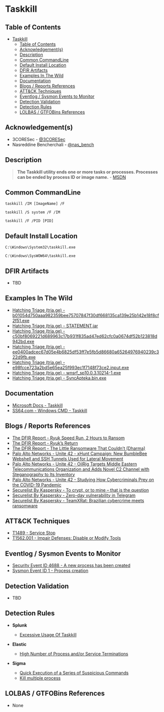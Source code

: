 # Taskkill

## Table of Contents

- [Taskkill](#taskkill)
  - [Table of Contents](#table-of-contents)
  - [Acknowledgement(s)](#acknowledgements)
  - [Description](#description)
  - [Common CommandLine](#common-commandline)
  - [Default Install Location](#default-install-location)
  - [DFIR Artifacts](#dfir-artifacts)
  - [Examples In The Wild](#examples-in-the-wild)
  - [Documentation](#documentation)
  - [Blogs / Reports References](#blogs--reports-references)
  - [ATT&CK Techniques](#attck-techniques)
  - [Eventlog / Sysmon Events to Monitor](#eventlog--sysmon-events-to-monitor)
  - [Detection Validation](#detection-validation)
  - [Detection Rules](#detection-rules)
  - [LOLBAS / GTFOBins References](#lolbas--gtfobins-references)

## Acknowledgement(s)

- 3CORESec - [@3CORESec](https://twitter.com/3CORESec)
- Nasreddine Bencherchali - [@nas_bench](https://twitter.com/nas_bench)

## Description

> **The Taskkill utility ends one or more tasks or processes. Processes can be ended by process ID or image name.** - [MSDN](https://docs.microsoft.com/en-us/windows-server/administration/windows-commands/taskkill)

## Common CommandLine

```batch
taskkill /IM [ImageName] /F

taskkill /S system /F /IM

taskkill /F /PID [PID]
```

## Default Install Location

```batch
C:\Windows\System32\taskkill.exe

C:\Windows\SysWOW64\taskkill.exe
```

## DFIR Artifacts

- TBD

## Examples In The Wild

- [Hatching Triage (tria.ge) - b01054d750aaa982359bee75707847f30df668135ca139e25b142e18f8cf2f51.exe](https://tria.ge/200423-ncymqv6pca/behavioral2#report)
- [Hatching Triage (tria.ge) - STATEMENT.jar](https://tria.ge/200806-k3ev8mxahj/behavioral1#report)
- [Hatching Triage (tria.ge) - c50bf8069221d689963c17b931f835ad47ed62cfc0a0674df52b123818d942bd.exe](https://tria.ge/200629-ehf8vdq75x/behavioral1#report)
- [Hatching Triage (tria.ge) - ee0400adcec67d05e4b6825df53ff7e5fb5d86680a65264976940239c322d9fb.exe](https://tria.ge/201101-qd45fdzfz2/behavioral1#report)
- [Hatching Triage (tria.ge) - e98fcce723a2bd5e65ea25f993ec1f7148f73ce2.input.exe](https://tria.ge/201103-vajz4wl3ee/behavioral2#report)
- [Hatching Triage (tria.ge) - wnsrf_sp10.0.3.10214-1.exe](https://tria.ge/200401-zdnred9dgj/behavioral1#report)
- [Hatching Triage (tria.ge) - SyncApteka.bin.exe](https://tria.ge/210419-9crd845edj/behavioral1#report)

## Documentation

- [Microsoft Docs - Taskkill](https://docs.microsoft.com/en-us/windows-server/administration/windows-commands/taskkill)
- [SS64.com - Windows CMD - Taskkill](https://ss64.com/nt/taskkill.html)

## Blogs / Reports References

- [The DFIR Report - Ryuk Speed Run, 2 Hours to Ransom](https://thedfirreport.com/2020/11/05/ryuk-speed-run-2-hours-to-ransom/)
- [The DFIR Report - Ryuk’s Return](https://thedfirreport.com/2020/10/08/ryuks-return/)
- [The DFIR Report - The Little Ransomware That Couldn’t (Dharma)](https://thedfirreport.com/2020/06/16/the-little-ransomware-that-couldnt-dharma/)
- [Palo Alto Networks - Unite 42 - xHunt Campaign: New BumbleBee Webshell and SSH Tunnels Used for Lateral Movement](https://unit42.paloaltonetworks.com/bumblebee-webshell-xhunt-campaign/)
- [Palo Alto Networks - Unite 42 - OilRig Targets Middle Eastern Telecommunications Organization and Adds Novel C2 Channel with Steganography to Its Inventory](https://unit42.paloaltonetworks.com/oilrig-novel-c2-channel-steganography/)
- [Palo Alto Networks - Unite 42 - Studying How Cybercriminals Prey on the COVID-19 Pandemic](https://unit42.paloaltonetworks.com/how-cybercriminals-prey-on-the-covid-19-pandemic/)
- [Securelist By Kaspersky - To crypt, or to mine – that is the question](https://securelist.com/to-crypt-or-to-mine-that-is-the-question/86307/)
- [Securelist By Kaspersky - Zero-day vulnerability in Telegram](https://securelist.com/zero-day-vulnerability-in-telegram/83800/)
- [Securelist By Kaspersky - TeamXRat: Brazilian cybercrime meets ransomware](https://securelist.com/teamxrat-brazilian-cybercrime-meets-ransomware/76153/)

## ATT&CK Techniques

- [T1489 - Service Stop](https://attack.mitre.org/techniques/T1489/)
- [T1562.001 - Impair Defenses: Disable or Modify Tools](https://attack.mitre.org/techniques/T1562/001/)

## Eventlog / Sysmon Events to Monitor

- [Security Event ID 4688 - A new process has been created](https://www.ultimatewindowssecurity.com/securitylog/encyclopedia/event.aspx?eventID=4688)
- [Sysmon Event ID 1 - Process creation](https://www.ultimatewindowssecurity.com/securitylog/encyclopedia/event.aspx?eventid=90001)

## Detection Validation

- TBD

## Detection Rules

- **Splunk**
  - [Excessive Usage Of Taskkill](https://research.splunk.com/endpoint/excessive_usage_of_taskkill/)

- **Elastic**
  - [High Number of Process and/or Service Terminations](https://github.com/elastic/detection-rules/blob/main/rules/windows/impact_stop_process_service_threshold.toml)

- **Sigma**
  - [Quick Execution of a Series of Suspicious Commands](https://github.com/SigmaHQ/sigma/blob/master/rules/windows/process_creation/win_multiple_suspicious_cli.yml)
  - [Kill multiple process](https://github.com/joesecurity/sigma-rules/blob/master/rules/killmultipleprocess.yml)

## LOLBAS / GTFOBins References

- None
